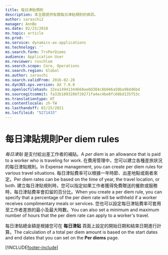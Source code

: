 ```yaml
---
title: 每日津貼規則
description: 本主題提供有關每日津貼規則的資訊。
author: saraschi2
manager: AnnBe
ms.date: 02/23/2018
ms.topic: article
ms.prod: ''
ms.service: dynamics-ax-applications
ms.technology: ''
ms.search.form: TrvPerDiems
audience: Application User
ms.reviewer: roschlom
ms.search.scope: Core, Operations
ms.search.region: Global
ms.author: saraschi
ms.search.validFrom: 2016-02-28
ms.dyn365.ops.version: AX 7.0.0
ms.openlocfilehash: 32ea14941344660ae0d384c8b046a50ba98d46bd
ms.sourcegitcommit: fa32b1893286f20271fa4ec4be8fc68bd135f53c
ms.translationtype: HT
ms.contentlocale: zh-TW
ms.lasthandoff: 02/15/2021
ms.locfileid: "5271433"
---
```

# <a name="per-diem-rules"></a><span data-ttu-id="d15d2-103">每日津貼規則</span><span class="sxs-lookup"><span data-stu-id="d15d2-103">Per diem rules</span></span>

<span data-ttu-id="d15d2-104">*每日津貼* 是支付給出差工作者的補貼。</span><span class="sxs-lookup"><span data-stu-id="d15d2-104">A *per diem* is an allowance that is paid to a worker who is traveling for work.</span></span> <span data-ttu-id="d15d2-105">在費用管理中，您可以建立各種差旅狀況的每日津貼規則。</span><span class="sxs-lookup"><span data-stu-id="d15d2-105">In Expense management, you can create per diem rules for various travel situations.</span></span> <span data-ttu-id="d15d2-106">每日津貼費率可以根據一年時節、出差地點或兩者來定。</span><span class="sxs-lookup"><span data-stu-id="d15d2-106">Per diem rates can be based on the time of year, the travel location, or both.</span></span> <span data-ttu-id="d15d2-107">建立每日津貼規則時，您可以指定如果工作者獲得免費贈送的餐飲或服務時，每日津貼費率會扣留的百分比。</span><span class="sxs-lookup"><span data-stu-id="d15d2-107">When you create a per diem rule, you can specify that a percentage of the per diem rate will be withheld if a worker receives complimentary meals or services.</span></span> <span data-ttu-id="d15d2-108">您也可以設定每日津貼費率可套用至工作者差旅的最小及最大時數。</span><span class="sxs-lookup"><span data-stu-id="d15d2-108">You can also set a minimum and maximum number of hours that the per diem rate can apply to a worker's travel.</span></span>

<span data-ttu-id="d15d2-109">每日津貼總金額是根據您可在 **每日津貼** 頁面上設定的開始日期和結束日期進行計算。</span><span class="sxs-lookup"><span data-stu-id="d15d2-109">The calculation of a total per diem amount is based on the start dates and end dates that you can set on the **Per diems** page.</span></span>


[!INCLUDE[footer-include](../includes/footer-banner.md)]